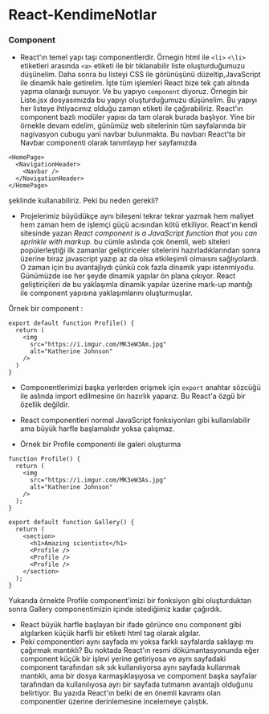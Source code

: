 # React-KendimeNotlar

### Component

* React'ın temel yapı taşı componentlerdir. Örnegin html ile `<li>` `<\li>` etiketleri arasında `<a>` etiketi ile bir tıklanabilir liste oluşturduğumuzu düşünelim. Daha sonra bu listeyi CSS ile görünüşünü düzeltip,JavaScript ile dinamik hale getirelim.
İşte tüm işlemleri React bize tek çatı altında yapma olanaığı sunuyor. Ve bu yapıyo `component` diyoruz. Örnegin bir Liste.jsx dosyasımızda bu yapıyı oluşturduğumuzu düşünelim. 
Bu yapıyı her listeye ihtiyacımız olduğu zaman <Liste /> etiketi ile çağırabiliriz. React'ın component bazlı modüler yapısı da tam olarak burada başlıyor.
Yine bir örnekle devam edelim, günümüz web sitelerinin tüm sayfalarında bir nagivasyon cubugu yani navbar bulunmakta. Bu navbarı React'ta bir Navbar componenti olarak tanımlayıp her sayfamızda
```
<HomePage>
  <NavigationHeader>
    <Navbar />
  </NavigationHeader>
</HomePage>

```
şeklinde kullanabiliriz. Peki bu neden gerekli?

* Projelerimiz büyüdükçe aynı bileşeni tekrar tekrar yazmak hem maliyet hem zaman hem de işlemçi güçü acısından kötü etkiliyor.
React'ın kendi sitesinde yazan *React component is a JavaScript function that you can sprinkle with markup.* bu cümle aslında çok önemli, web siteleri popülerleştiği ilk zamanlar geliştiriceler sitelerini hazırladıklarından sonra üzerine biraz javascript 
yazıp az da olsa etkileşimli olmaısnı sağlıyolardı. O zaman için bu avantajlıydı çünkü cok fazla dinamik yapı istenmiyodu. Günümüzde ise her şeyde dinamik yapılar ön plana çıkıyor. React geliştiriçileri de bu yaklaşımla dinamik yapılar 
üzerine mark-up mantığı ile component yapısına yaklaşımlarını oluşturmuşlar.

Örnek bir component :
```
export default function Profile() {
  return (
    <img
      src="https://i.imgur.com/MK3eW3Am.jpg"
      alt="Katherine Johnson"
    />
  )
}
```
* Componentlerimizi başka yerlerden erişmek için `export` anahtar sözcüğü ile aslında import edilmesine ön hazırlık yaparız. Bu React'a özgü bir özellik değildir.
* React componentleri normal JavaScript fonksiyonları gibi kullanılabilir ama büyük harfle başlamalıdır yoksa çalışmaz.

* Örnek bir Profile componenti ile galeri oluşturma
```
function Profile() {
  return (
    <img
      src="https://i.imgur.com/MK3eW3As.jpg"
      alt="Katherine Johnson"
    />
  );
}

export default function Gallery() {
  return (
    <section>
      <h1>Amazing scientists</h1>
      <Profile />
      <Profile />
      <Profile />
    </section>
  );
}
```
Yukarıda örnekte Profile component'imizi bir fonksiyon gibi oluşturduktan sonra Gallery componentimizin içinde istediğimiz kadar çağırdık.
* React büyük harfle başlayan bir ifade görünce onu component gibi algılarken küçük harfli bir etiketi html tag olarak algılar.
* Peki componentleri aynı sayfada mı yoksa farklı sayfalarda saklayıp mı çağırmak mantıklı?
Bu noktada React'ın resmi dökümantasyonunda eğer component küçük bir işlevi yerine getiriyosa ve aynı sayfadaki component tarafından sık sık kullanılıyorsa aynı sayfada kullanmak mantıklı, ama bir dosya karmaşıklaşıyosa ve compoment başka sayfalar tarafından da kullanılıyosa
ayrı bir sayfada tutmanın avantajlı olduğunu belirtiyor. Bu yazıda React'ın belki de en önemli kavramı olan componentler üzerine derinlemesine incelemeye çalıştık.
